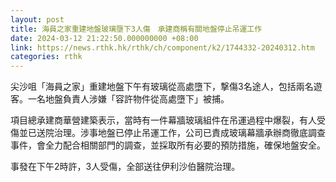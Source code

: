 ```yaml
---
layout: post
title: 海員之家重建地盤玻璃墮下3人傷　承建商稱有關地盤停止吊運工作
date: 2024-03-12 21:22:50.000000000 +08:00
link: https://news.rthk.hk/rthk/ch/component/k2/1744332-20240312.htm
categories: rthk
---
```


尖沙咀「海員之家」重建地盤下午有玻璃從高處墮下，撃傷3名途人，包括兩名遊客。一名地盤負責人涉嫌「容許物件從高處墮下」被捕。

項目總承建商華營建築表示，當時有一件幕牆玻璃組件在吊運過程中爆裂，有人受傷並已送院治理。涉事地盤已停止吊運工作，公司已責成玻璃幕牆承辦商徹底調查事件，會全力配合相關部門的調查，並採取所有必要的預防措施，確保地盤安全。

事發在下午2時許，3人受傷，全部送往伊利沙伯醫院治理。
